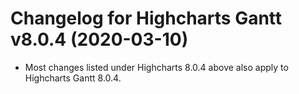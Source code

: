 # Changelog for Highcharts Gantt v8.0.4 (2020-03-10)

- Most changes listed under Highcharts 8.0.4 above also apply to Highcharts Gantt 8.0.4.
